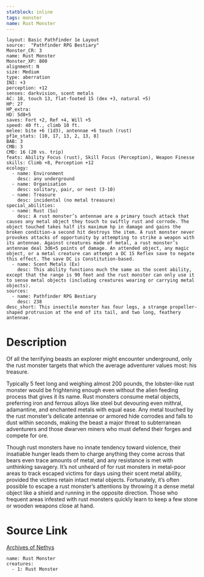 ```yaml
---
statblock: inline
tags: monster
name: Rust Monster
---
```

```statblock
layout: Basic Pathfinder 1e Layout
source:  "Pathfinder RPG Bestiary"
Monster_CR: 3
name: Rust Monster
Monster_XP: 800
alignment: N
size: Medium
type: aberration
INI: +3
perception: +12
senses: darkvision, scent metals
AC: 18, touch 13, flat-footed 15 (dex +3, natural +5)
HP: 27
HP_extra: 
HD: 5d8+5
saves: Fort +2, Ref +4, Will +5
speed: 40 ft., climb 10 ft.
melee: bite +6 (1d3), antennae +6 touch (rust)
pf1e_stats: [10, 17, 13, 2, 13, 8]
BAB: 3
CMB: 3
CMD: 16 (20 vs. trip)
feats: Ability Focus (rust), Skill Focus (Perception), Weapon Finesse
skills: Climb +8, Perception +12
ecology:
  - name: Environment
    desc: any underground
  - name: Organisation
    desc: solitary, pair, or nest (3-10)
  - name: Treasure
    desc: incidental (no metal treasure)
special_abilities:
  - name: Rust (Su)
    desc: A rust monster’s antennae are a primary touch attack that causes any metal object they touch to swiftly rust and corrode. The object touched takes half its maximum hp in damage and gains the broken condition-a second hit destroys the item. A rust monster never provokes attacks of opportunity by attempting to strike a weapon with its antennae. Against creatures made of metal, a rust monster’s antennae deal 3d6+5 points of damage. An attended object, any magic object, or a metal creature can attempt a DC 15 Reflex save to negate this effect. The save DC is Constitution-based.
  - name: Scent Metals (Ex)
    desc: This ability functions much the same as the scent ability, except that the range is 90 feet and the rust monster can only use it to sense metal objects (including creatures wearing or carrying metal objects).
sources:
  - name: Pathfinder RPG Bestiary
    desc: 238
desc_short: This insectile monster has four legs, a strange propeller-shaped protrusion at the end of its tail, and two long, feathery antennae.
```
# Description
Of all the terrifying beasts an explorer might encounter underground, only the rust monster targets that which the average adventurer values most: his treasure.

Typically 5 feet long and weighing almost 200 pounds, the lobster-like rust monster would be frightening enough even without the alien feeding process that gives it its name. Rust monsters consume metal objects, preferring iron and ferrous alloys like steel but devouring even mithral, adamantine, and enchanted metals with equal ease. Any metal touched by the rust monster’s delicate antennae or armored hide corrodes and falls to dust within seconds, making the beast a major threat to subterranean adventurers and those dwarven miners who must defend their forges and compete for ore.

Though rust monsters have no innate tendency toward violence, their insatiable hunger leads them to charge anything they come across that bears even trace amounts of metal, and any resistance is met with unthinking savagery. It’s not unheard of for rust monsters in metal-poor areas to track escaped victims for days using their scent metal ability, provided the victims retain intact metal objects. Fortunately, it’s often possible to escape a rust monster’s attentions by throwing it a dense metal object like a shield and running in the opposite direction. Those who frequent areas infested with rust monsters quickly learn to keep a few stone or wooden weapons close at hand.
# Source Link
[Archives of Nethys](https://aonprd.com/MonsterDisplay.aspx?ItemName=Rust%20Monster)
```encounter-table
name: Rust Monster
creatures:
  - 1: Rust Monster
```
